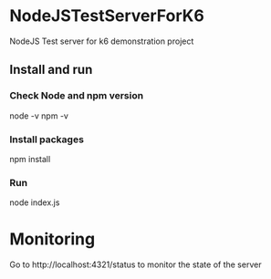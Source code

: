 # NodeJSTestServerForK6
NodeJS Test server for k6 demonstration project

## Install and run
### Check Node and npm version
node -v
npm -v

### Install packages
npm install

### Run
node index.js

# Monitoring
Go to http://localhost:4321/status to monitor the state of the server
